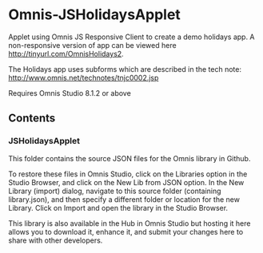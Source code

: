 # Omnis-JSHolidaysApplet
Applet using Omnis JS Responsive Client to create a demo holidays app. A non-responsive version of app can be viewed here http://tinyurl.com/OmnisHolidays2.

The Holidays app uses subforms which are described in the tech note: http://www.omnis.net/technotes/tnjc0002.jsp

Requires Omnis Studio 8.1.2 or above

## Contents
### JSHolidaysApplet
This folder contains the source JSON files for the Omnis library in Github. 

To restore these files in Omnis Studio, click on the Libraries option in the Studio Browser, and click on the New Lib from JSON option. In the New Library (import) dialog, navigate to this source folder (containing library.json), and then specify a different folder or location for the new Library. Click on Import and open the library in the Studio Browser. 

This library is also available in the Hub in Omnis Studio but hosting it here allows you to download it, enhance it, and submit your changes here to share with other developers.
